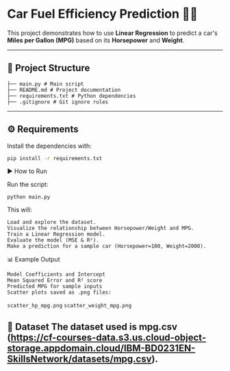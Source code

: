 # Car Fuel Efficiency Prediction 🚗⛽

This project demonstrates how to use **Linear Regression** to predict a car's **Miles per Gallon (MPG)** based on its **Horsepower** and **Weight**.

---

## 📂 Project Structure
```
├── main.py # Main script
├── README.md # Project documentation
├── requirements.txt # Python dependencies
├── .gitignore # Git ignore rules
```
---

## ⚙️ Requirements
Install the dependencies with:

```bash
pip install -r requirements.txt
```
▶️ How to Run

Run the script:
```
python main.py
```

This will:
```
Load and explore the dataset.
Visualize the relationship between Horsepower/Weight and MPG.
Train a Linear Regression model.
Evaluate the model (MSE & R²).
Make a prediction for a sample car (Horsepower=100, Weight=2000).
```
📊 Example Output
```
Model Coefficients and Intercept
Mean Squared Error and R² score
Predicted MPG for sample inputs
Scatter plots saved as .png files:
```
```scatter_hp_mpg.png```
```scatter_weight_mpg.png```

📌 Dataset
The dataset used is mpg.csv (https://cf-courses-data.s3.us.cloud-object-storage.appdomain.cloud/IBM-BD0231EN-SkillsNetwork/datasets/mpg.csv).
---
